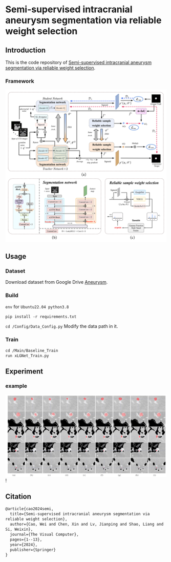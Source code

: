 # Semi-supervised intracranial aneurysm segmentation via reliable weight selection
## Introduction

This is the code repository of [Semi-supervised intracranial aneurysm segmentation via reliable weight selection](https://link.springer.com/article/10.1007/s00371-024-03730-7).

### Framework

![framework](image/README/1728724364424.png)

## Usage
### Dataset

Download dataset from Google Drive [Aneurysm](https://drive.google.com/drive/folders/1GMZr4QdJIn4W_txdkpUv1ES4Fehu8802?usp=sharing).
### Build

`env` for `Ubuntu22.04 python3.8`

```
pip install -r requirements.txt
```

`cd /Config/Data_Config.py`   Modify the data path in it.

### Train

```
cd /Main/Baseline_Train
run xLGNet_Train.py
```

## Experiment

### example

![visualization](image/README/visualization.png)!

## Citation
```
@article{cao2024semi,
  title={Semi-supervised intracranial aneurysm segmentation via reliable weight selection},
  author={Cao, Wei and Chen, Xin and Lv, Jianping and Shao, Liang and Si, Weixin},
  journal={The Visual Computer},
  pages={1--13},
  year={2024},
  publisher={Springer}
}
```

